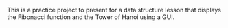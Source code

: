This is a practice project to present for a data structure lesson that displays the Fibonacci function and the Tower of Hanoi using a GUI.
